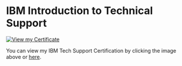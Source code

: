 # IBM Introduction to Technical Support 

[![View my Certificate](https://img.icons8.com/ios-filled/50/000000/pdf.png)](https://itsmeaashutoshsapkota.com/ibmtechsupport.pdf)

You can view my IBM Tech Support Certification by clicking the image above or [here](https://itsmeaashutoshsapkota.com/ibmtechsupport.pdf).
